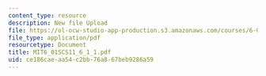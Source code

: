 ```yaml
---
content_type: resource
description: New file Upload
file: https://ol-ocw-studio-app-production.s3.amazonaws.com/courses/6-01sc-introduction-to-electrical-engineering-and-computer-science-i-spring-2011/ce186caeaa54c2bb76a867beb9286a59_MIT6_01SCS11_6_1_1.pdf
file_type: application/pdf
resourcetype: Document
title: MIT6_01SCS11_6_1_1.pdf
uid: ce186cae-aa54-c2bb-76a8-67beb9286a59
---
```

